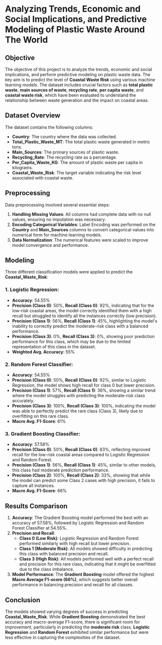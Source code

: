 # Analyzing Trends, Economic and Social Implications, and Predictive Modeling of Plastic Waste Around The World

## Objective
The objective of this project is to analyze the trends, economic and social implications, and perform predictive modeling on plastic waste data. The key aim is to predict the level of **Coastal Waste Risk** using various machine learning models. The dataset includes crucial factors such as **total plastic waste**, **main sources of waste**, **recycling rate**, **per capita waste**, and **coastal waste risk**, which have been evaluated to understand the relationship between waste generation and the impact on coastal areas.

## Dataset Overview
The dataset contains the following columns:
- **Country**: The country where the data was collected.
- **Total_Plastic_Waste_MT**: The total plastic waste generated in metric tons.
- **Main_Sources**: The primary sources of plastic waste.
- **Recycling_Rate**: The recycling rate as a percentage.
- **Per_Capita_Waste_KG**: The amount of plastic waste per capita in kilograms.
- **Coastal_Waste_Risk**: The target variable indicating the risk level associated with coastal waste.

## Preprocessing
Data preprocessing involved several essential steps:
1. **Handling Missing Values**: All columns had complete data with no null values, ensuring no imputation was necessary.
2. **Encoding Categorical Variables**: Label Encoding was performed on the **Country** and **Main_Sources** columns to convert categorical values into numerical form for machine learning models.
3. **Data Normalization**: The numerical features were scaled to improve model convergence and performance.

## Modeling
Three different classification models were applied to predict the **Coastal_Waste_Risk**:

### 1. Logistic Regression:
- **Accuracy**: 54.55%
- **Precision (Class 0)**: 50%, **Recall (Class 0)**: 92%, indicating that for the low-risk coastal areas, the model correctly identified them with a high recall but struggled to identify all the instances correctly (low precision).
- **Precision (Class 1)**: 56%, **Recall (Class 1)**: 45%, highlighting the model's inability to correctly predict the moderate-risk class with a balanced performance.
- **Precision (Class 3)**: 0%, **Recall (Class 3)**: 0%, showing poor prediction performance for this class, which may be due to the limited representation of this class in the dataset.
- **Weighted Avg. Accuracy**: 55%

### 2. Random Forest Classifier:
- **Accuracy**: 54.55%
- **Precision (Class 0)**: 50%, **Recall (Class 0)**: 92%, similar to Logistic Regression, the model shows high recall for class 0 but lower precision.
- **Precision (Class 1)**: 57%, **Recall (Class 1)**: 36%, showing a similar trend where the model struggles with predicting the moderate-risk class accurately.
- **Precision (Class 3)**: 100%, **Recall (Class 3)**: 100%, indicating the model was able to perfectly predict the rare class (Class 3), likely due to overfitting on this rare class.
- **Macro Avg. F1-Score**: 61%

### 3. Gradient Boosting Classifier:
- **Accuracy**: 57.58%
- **Precision (Class 0)**: 50%, **Recall (Class 0)**: 83%, reflecting improved recall for the low-risk coastal areas compared to Logistic Regression and Random Forest.
- **Precision (Class 1)**: 56%, **Recall (Class 1)**: 45%, similar to other models, this class had moderate prediction performance.
- **Precision (Class 2)**: 100%, **Recall (Class 2)**: 33%, showing that while the model can predict some Class 2 cases with high precision, it fails to capture all instances.
- **Macro Avg. F1-Score**: 66%

## Results Comparison
1. **Accuracy**: The Gradient Boosting model performed the best with an accuracy of 57.58%, followed by Logistic Regression and Random Forest Classifier at 54.55%.
2. **Precision and Recall**:
   - **Class 0 (Low Risk)**: Logistic Regression and Random Forest performed similarly with high recall but lower precision.
   - **Class 1 (Moderate Risk)**: All models showed difficulty in predicting this class with balanced precision and recall.
   - **Class 3 (High Risk)**: All models performed well with a perfect recall and precision for this rare class, indicating that it might be overfitted due to the class imbalance.
3. **Model Performance**: The **Gradient Boosting** model offered the highest **Macro Average F1-score (66%)**, which suggests better overall performance in balancing precision and recall for all classes.

## Conclusion
The models showed varying degrees of success in predicting **Coastal_Waste_Risk**. While **Gradient Boosting** demonstrated the best accuracy and macro-average F1-score, there is significant room for improvement, particularly in predicting the **moderate risk** class. **Logistic Regression** and **Random Forest** exhibited similar performance but were less effective in capturing the complexities of the dataset.


